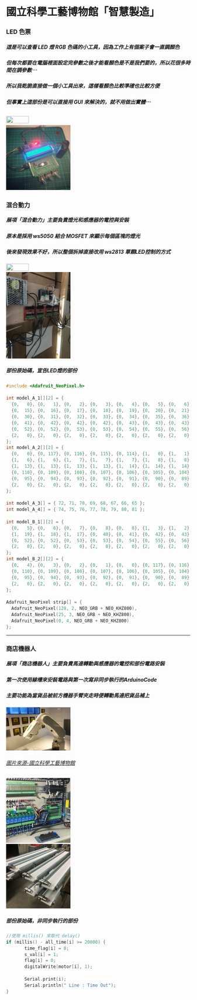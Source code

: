 # 國立科學工藝博物館「智慧製造」
### LED 色票</br>
##### 這是可以查看 LED 燈 RGB 色碼的小工具，因為工作上有個案子會一直調顏色</br>
##### 但每次都要在電腦裡面設定完參數之後才能看顏色是不是我們要的，所以花很多時間在調參數⋯</br>
##### 所以我乾脆直接做一個小工具出來，這樣看顏色比較準確也比較方便</br>
##### 但事實上這部份是可以直接用 GUI 來解決的，就不用做出實體⋯</br>
<img src="https://github.com/s96116157/Project/blob/main/2018_2/001/Picture/001_001.gif?raw=true" width=35% height=35%></br>
<img src="https://github.com/s96116157/Project/blob/main/2018_2/001/Picture/001_002.jpg?raw=true" width=35% height=35%></br>
---
### 混合動力</br>
##### 展項「混合動力」主要負責燈光和感應器的電控與安裝</br>
##### 原本是採用 ws5050 結合 MOSFET 來顯示每個區塊的燈光</br>
##### 後來發現效果不好，所以整個拆掉直接改用 ws2813 單顆LED控制的方式</br>
<img src="https://github.com/s96116157/Project/blob/main/2018_2/001/Picture/002_001.gif?raw=true" width=35% height=35%></br>
<img src="https://github.com/s96116157/Project/blob/main/2018_2/001/Picture/002_002.JPG?raw=true" width=35% height=35%></br>
##### 部份原始碼，宣告LED燈的部份
```c
#include <Adafruit_NeoPixel.h>

int model_A_1[][2] = {
  {0,   0}, {0,   1}, {0,   2}, {0,   3}, {0,   4}, {0,   5}, {0,   6}, {0,   7}, {0,   8}, {0,   9}, {0,  10}, {0,  11}, {0,  12}, {0,  13}, {0,  14},
  {0,  15}, {0,  16}, {0,  17}, {0,  18}, {0,  19}, {0,  20}, {0,  21}, {0,  22}, {0,  23}, {0,  24}, {0,  25}, {0,  26}, {0,  27}, {0,  28}, {0,  29},
  {0,  30}, {0,  31}, {0,  32}, {0,  33}, {0,  34}, {0,  35}, {0,  36}, {0,  37}, {0,  38}, {0,  39}, {0,  40}, {0,  40}, {0,  40}, {0,  41}, {0,  41},
  {0,  41}, {0,  42}, {0,  42}, {0,  42}, {0,  43}, {0,  43}, {0,  43}, {0,  44}, {0,  45}, {0,  46}, {0,  47}, {0,  48}, {0,  49}, {0,  50}, {0,  51},
  {0,  52}, {0,  52}, {0,  53}, {0,  53}, {0,  54}, {0,  55}, {0,  56}, {0,  57}, {0,  58}, {0,  59}, {0,  60}, {0,  61}, {0,  62}, {0,  63}, {2,   0},
  {2,   0}, {2,   0}, {2,   0}, {2,   0}, {2,   0}, {2,   0}, {2,   0}, {2,   0}, {2,   0}, {2,   0}, {2,   0}, {2,   0}, {2,   0}, {2,   0}, {2,   0}
};
int model_A_2[][2] = {
  {0,   0}, {0, 117}, {0, 116}, {0, 115}, {0, 114}, {1,   0}, {1,   1}, {1,   2}, {1,   3}, {1,   4}, {1,   5}, {1,   5}, {1,   5}, {1,   5}, {1,   6},
  {1,   6}, {1,   6}, {1,   7}, {1,   7}, {1,   7}, {1,   8}, {1,   8}, {1,   8}, {1,   9}, {1,  10}, {1,  11}, {1,  12}, {1,  12}, {1,  12}, {1,  12},
  {1,  13}, {1,  13}, {1,  13}, {1,  13}, {1,  14}, {1,  14}, {1,  14}, {1,  15}, {1,  15}, {1,  16}, {1,  17}, {1,  18}, {1,  19}, {1,  20}, {0, 111},
  {0, 110}, {0, 109}, {0, 108}, {0, 107}, {0, 106}, {0, 105}, {0, 104}, {0, 103}, {0, 102}, {0, 101}, {0, 100}, {0,  99}, {0,  98}, {0,  97}, {0,  96},
  {0,  95}, {0,  94}, {0,  93}, {0,  92}, {0,  91}, {0,  90}, {0,  89}, {0,  89}, {0,  88}, {0,  87}, {0,  86}, {0,  85}, {0,  84}, {0,  83}, {2,   0},
  {2,   0}, {2,   0}, {2,   0}, {2,   0}, {2,   0}, {2,   0}, {2,   0}, {2,   0}, {2,   0}, {2,   0}, {2,   0}, {2,   0}, {2,   0}, {2,   0}, {2,   0}
};

int model_A_3[] = { 72, 71, 70, 69, 68, 67, 66, 65 };
int model_A_4[] = { 74, 75, 76, 77, 78, 79, 80, 81 };

int model_B_1[][2] = {
  {0,   5}, {0,   6}, {0,   7}, {0,   8}, {0,   8}, {1,   3}, {1,   2}, {1,   1}, {1,   0}, {1,  22}, {1,  21}, {1,  20},
  {1,  19}, {1,  18}, {1,  17}, {0,  40}, {0,  41}, {0,  42}, {0,  43}, {0,  44}, {0,  45}, {0,  46}, {0,  47}, {0,  48}, {0,  49}, {0,  50}, {0,  51},
  {0,  52}, {0,  52}, {0,  53}, {0,  53}, {0,  54}, {0,  55}, {0,  56}, {0,  57}, {0,  58}, {0,  59}, {0,  60}, {0,  61}, {0,  62}, {0,  63}, {2,   0},
  {2,   0}, {2,   0}, {2,   0}, {2,   0}, {2,   0}, {2,   0}, {2,   0}, {2,   0}, {2,   0}, {2,   0}, {2,   0}, {2,   0}, {2,   0}, {2,   0}, {2,   0}
};
int model_B_2[][2] = {
  {0,   4}, {0,   3}, {0,   2}, {0,   1}, {0,   0}, {0, 117}, {0, 116}, {0, 115}, {0, 114}, {0, 113}, {0, 112}, {0, 111},
  {0, 110}, {0, 109}, {0, 108}, {0, 107}, {0, 106}, {0, 105}, {0, 104}, {0, 103}, {0, 102}, {0, 101}, {0, 100}, {0,  99}, {0,  98}, {0,  97}, {0,  96},
  {0,  95}, {0,  94}, {0,  93}, {0,  92}, {0,  91}, {0,  90}, {0,  89}, {0,  89}, {0,  88}, {0,  87}, {0,  86}, {0,  85}, {0,  84}, {0,  83}, {2,   0},
  {2,   0}, {2,   0}, {2,   0}, {2,   0}, {2,   0}, {2,   0}, {2,   0}, {2,   0}, {2,   0}, {2,   0}, {2,   0}, {2,   0}, {2,   0}, {2,   0}, {2,   0}
};

Adafruit_NeoPixel strip[] = {
  Adafruit_NeoPixel(128, 2, NEO_GRB + NEO_KHZ800),
  Adafruit_NeoPixel(25, 3, NEO_GRB + NEO_KHZ800),
  Adafruit_NeoPixel(0, 4, NEO_GRB + NEO_KHZ800)
};
```
---
### 商店機器人</br>
##### 展項「商店機器人」主要負責馬達轉動與感應器的電控和部份電路安裝</br>
##### 第一次使用線槽來安裝電路與第一次寫非同步執行的ArduinoCode</br>
##### 主要功能為當貨品被前方機器手臂夾走時便轉動馬達把貨品補上</br>
<img src="https://github.com/s96116157/Project/blob/main/2018_2/001/Picture/003_006.JPG?raw=true" width=35% height=35%></br>
###### [圖片來源-國立科學工藝博物館](https://www3.nstm.gov.tw/smart1/smart1/work-details6.html)</br>

<img src="https://github.com/s96116157/Project/blob/main/2018_2/001/Picture/003_002.JPG?raw=true" width=35% height=35%></br>
<img src="https://github.com/s96116157/Project/blob/main/2018_2/001/Picture/003_003.JPG?raw=true" width=35% height=35%></br>
##### 部份原始碼，非同步執行的部份
```c
//使用 millis() 來取代 delay()
if (millis() - all_time[i] >= 20000) {
       time_flag[i] = 0;
       s_val[i] = 1;
       flag[i] = 0;
       digitalWrite(motor[i], 1);
       
       Serial.print(i);
       Serial.println(" Line : Time Out");
}
```
